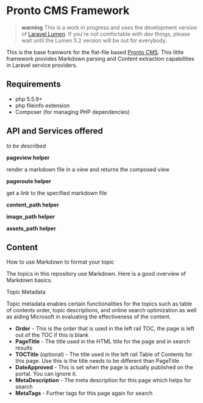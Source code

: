 # Pronto CMS Framework


> **warning** This is a work in progress and uses the development version of [Laravel Lumen](http://lumen.laravel.com/). If you're not comfortable with dev things, please wait until the Lumen 5.2 version will be out for everybody.


This is the base framwork for the flat-file based [Pronto CMS](https://github.com/avvertix/pronto-cms). This little framework provides Markdown parsing and Content extraction capabilities in Laravel service providers.

## Requirements

- php 5.5.9+
- php fileinfo extension
- Composer (for managing PHP dependencies)

## API and Services offered 

*to be described*

**pageview helper**

render a markdown file in a view and returns the composed view


**pageroute helper**

get a link to the specified markdown file


**content_path helper**

**image_path helper**

**assets_path helper**








## Content

How to use Markdown to format your topic

The topics in this repository use Markdown. Here is a good overview of Markdown basics.

Topic Metadata

Topic metadata enables certain functionalities for the topics such as table of contents order, topic descriptions, and online search optimization as well as aiding Microsoft in evaluating the effectiveness of the content.

- **Order** - This is the order that is used in the left rail TOC, the page is left out of the TOC if this is blank
- **PageTitle** - The title used in the HTML title for the page and in search results
- **TOCTitle** (optional) - The title used in the left rail Table of Contents for this page. Use this is the title needs to be different than PageTitle
- **DateApproved** - This is set when the page is actually published on the portal. You can ignore it.
- **MetaDescription** - The meta description for this page which helps for search
- **MetaTags** - Further tags for this page again for search
